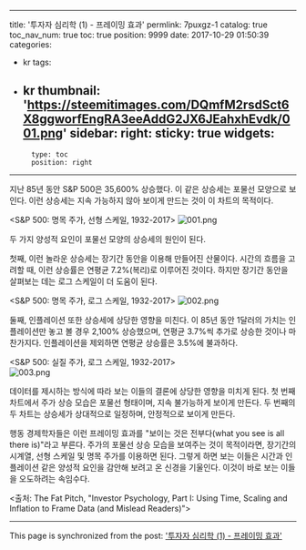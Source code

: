 
---
title: '투자자 심리학 (1) - 프레이밍 효과'
permlink: 7puxgz-1
catalog: true
toc_nav_num: true
toc: true
position: 9999
date: 2017-10-29 01:50:39
categories:
- kr
tags:
- kr
thumbnail: 'https://steemitimages.com/DQmfM2rsdSct6X8ggworfEngRA3eeAddG2JX6JEahxhEvdk/001.png'
sidebar:
    right:
        sticky: true
widgets:
    -
        type: toc
        position: right
---


지난 85년 동안 S&P 500은 35,600% 상승했다. 이 같은 상승세는 포물선 모양으로 보인다. 이런 상승세는 지속 가능하지 않아 보이게 만드는 것이 이 차트의 목적이다.
  
<S&P 500: 명목 주가, 선형 스케일, 1932-2017> 
![001.png](https://steemitimages.com/DQmfM2rsdSct6X8ggworfEngRA3eeAddG2JX6JEahxhEvdk/001.png)


두 가지 양성적 요인이 포물선 모양의 상승세의 원인이 된다.
  
첫째, 이런 놀라운 상승세는 장기간 동안을 이용해 만들어진 산물이다. 시간의 흐름을 고려할 때, 이런 상승률은 연평균 7.2%(복리)로 이루어진 것이다. 하지만 장기간 동안을 살펴보는 데는 로그 스케일이 더 도움이 된다. 
  
<S&P 500: 명목 주가, 로그 스케일, 1932-2017> 
![002.png](https://steemitimages.com/DQmdoybvBvof8VC7vKACAh5v9e2EiqWkLJqqaae3xUafpzi/002.png)


둘째, 인플레이션 또한 상승세에 상당한 영향을 미친다. 이 85년 동안 1달러의 가치는 인플레이션만 놓고 볼 경우 2,100% 상승했으며, 연평균 3.7%씩 추가로 상승한 것이나 마찬가지다. 인플레이션을 제외하면 연평균 상승률은 3.5%에 불과하다.
  
<S&P 500: 실질 주가, 로그 스케일, 1932-2017>  
![003.png](https://steemitimages.com/DQmSmkHTaEmYPcfv1S8dCFwsjgh3JuAsiUBDQuVqXLPLjwL/003.png)


데이터를 제시하는 방식에 따라 보는 이들의 결론에 상당한 영향을 미치게 된다. 첫 번째 차트에서 주가 상승 모습은 포물선 형태이며, 지속 불가능하게 보이게 만든다. 두 번째의 두 차트는 상승세가 상대적으로 일정하며, 안정적으로 보이게 만든다. 
  
행동 경제학자들은 이런 프레이밍 효과를 "보이는 것은 전부다(what you see is all there is)"라고 부른다. 주가의 포물선 상승 모습을 보여주는 것이 목적이라면, 장기간의 시계열, 선형 스케일 및 명목 주가를 이용하면 된다. 그렇게 하면 보는 이들은 시간과 인플레이션 같은 양성적 요인을 감안해 보려고 온 신경을 기울인다. 이것이 바로 보는 이들을 오도하려는 속임수다.
  
<출처: The Fat Pitch, "Investor Psychology, Part I: Using Time, Scaling and Inflation to Frame Data (and Mislead Readers)">

- - -

This page is synchronized from the post: ['투자자 심리학 (1) - 프레이밍 효과'](https://steemit.com/@pius.pius/7puxgz-1)
